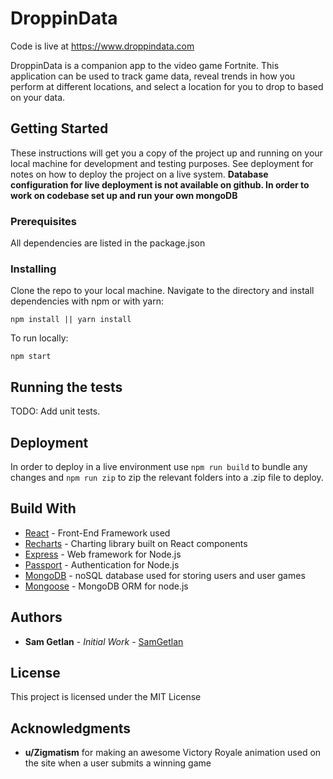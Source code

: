 # DroppinData

Code is live at https://www.droppindata.com

DroppinData is a companion app to the video game Fortnite. This application can be used to track game data, reveal trends in how you perform at different locations, and select a location for you to drop to based on your data.

## Getting Started

These instructions will get you a copy of the project up and running on your local machine for development and testing purposes. See deployment for notes on how to deploy the project on a live system. **Database configuration for live deployment is not available on github. In order to work on codebase set up and run your own mongoDB**

### Prerequisites

All dependencies are listed in the package.json

### Installing

Clone the repo to your local machine. Navigate to the directory and install dependencies with npm or with yarn:

`npm install || yarn install`

To run locally:

`npm start`

## Running the tests

TODO: Add unit tests.

## Deployment

In order to deploy in a live environment use `npm run build` to bundle any changes and `npm run zip` to zip the relevant folders into a .zip file to deploy.

## Build With

* [React](https://www.reactjs.org) - Front-End Framework used
* [Recharts](recharts.org) - Charting library built on React components
* [Express](https://expressjs.com) - Web framework for Node.js
* [Passport](http://www.passportjs.org) - Authentication for Node.js
* [MongoDB](https://www.mongodb.com) - noSQL database used for storing users and user games
* [Mongoose](http://www.mongoosejs.com) - MongoDB ORM for node.js


## Authors

* **Sam Getlan** - *Initial Work* - [SamGetlan](https://github.com/SamGetlan)

## License

This project is licensed under the MIT License

## Acknowledgments

* **u/Zigmatism** for making an awesome Victory Royale animation used on the site when a user submits a winning game







 

